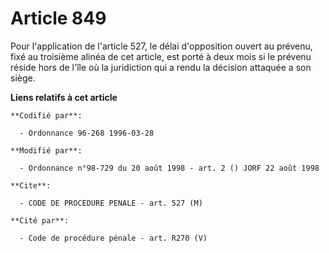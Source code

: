 # Article 849

Pour l'application de l'article 527, le délai d'opposition ouvert au prévenu, fixé au troisième alinéa de cet article, est
porté à deux mois si le prévenu réside hors de l'île où la juridiction qui a rendu la décision attaquée a son siège.

**Liens relatifs à cet article**

	**Codifié par**:

	  - Ordonnance 96-268 1996-03-28

	**Modifié par**:

	  - Ordonnance n°98-729 du 20 août 1998 - art. 2 () JORF 22 août 1998

	**Cite**:

	  - CODE DE PROCEDURE PENALE - art. 527 (M)

	**Cité par**:

	  - Code de procédure pénale - art. R270 (V)
